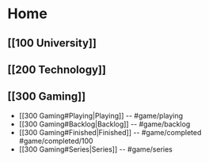 # Home

## [[100 University]]

## [[200 Technology]]

## [[300 Gaming]]
-  [[300 Gaming#Playing|Playing]] -- #game/playing 
-  [[300 Gaming#Backlog|Backlog]] -- #game/backlog 
-  [[300 Gaming#Finished|Finished]] -- #game/completed #game/completed/100 
-  [[300 Gaming#Series|Series]] -- #game/series 